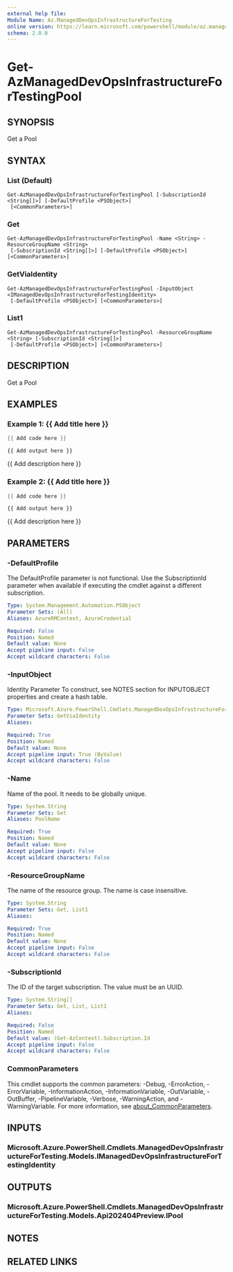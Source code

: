 ```yaml
---
external help file:
Module Name: Az.ManagedDevOpsInfrastructureForTesting
online version: https://learn.microsoft.com/powershell/module/az.manageddevopsinfrastructurefortesting/get-azmanageddevopsinfrastructurefortestingpool
schema: 2.0.0
---
```


# Get-AzManagedDevOpsInfrastructureForTestingPool

## SYNOPSIS
Get a Pool

## SYNTAX

### List (Default)
```
Get-AzManagedDevOpsInfrastructureForTestingPool [-SubscriptionId <String[]>] [-DefaultProfile <PSObject>]
 [<CommonParameters>]
```

### Get
```
Get-AzManagedDevOpsInfrastructureForTestingPool -Name <String> -ResourceGroupName <String>
 [-SubscriptionId <String[]>] [-DefaultProfile <PSObject>] [<CommonParameters>]
```

### GetViaIdentity
```
Get-AzManagedDevOpsInfrastructureForTestingPool -InputObject <IManagedDevOpsInfrastructureForTestingIdentity>
 [-DefaultProfile <PSObject>] [<CommonParameters>]
```

### List1
```
Get-AzManagedDevOpsInfrastructureForTestingPool -ResourceGroupName <String> [-SubscriptionId <String[]>]
 [-DefaultProfile <PSObject>] [<CommonParameters>]
```

## DESCRIPTION
Get a Pool

## EXAMPLES

### Example 1: {{ Add title here }}
```powershell
{{ Add code here }}
```

```output
{{ Add output here }}
```

{{ Add description here }}

### Example 2: {{ Add title here }}
```powershell
{{ Add code here }}
```

```output
{{ Add output here }}
```

{{ Add description here }}

## PARAMETERS

### -DefaultProfile
The DefaultProfile parameter is not functional.
Use the SubscriptionId parameter when available if executing the cmdlet against a different subscription.

```yaml
Type: System.Management.Automation.PSObject
Parameter Sets: (All)
Aliases: AzureRMContext, AzureCredential

Required: False
Position: Named
Default value: None
Accept pipeline input: False
Accept wildcard characters: False
```

### -InputObject
Identity Parameter
To construct, see NOTES section for INPUTOBJECT properties and create a hash table.

```yaml
Type: Microsoft.Azure.PowerShell.Cmdlets.ManagedDevOpsInfrastructureForTesting.Models.IManagedDevOpsInfrastructureForTestingIdentity
Parameter Sets: GetViaIdentity
Aliases:

Required: True
Position: Named
Default value: None
Accept pipeline input: True (ByValue)
Accept wildcard characters: False
```

### -Name
Name of the pool.
It needs to be globally unique.

```yaml
Type: System.String
Parameter Sets: Get
Aliases: PoolName

Required: True
Position: Named
Default value: None
Accept pipeline input: False
Accept wildcard characters: False
```

### -ResourceGroupName
The name of the resource group.
The name is case insensitive.

```yaml
Type: System.String
Parameter Sets: Get, List1
Aliases:

Required: True
Position: Named
Default value: None
Accept pipeline input: False
Accept wildcard characters: False
```

### -SubscriptionId
The ID of the target subscription.
The value must be an UUID.

```yaml
Type: System.String[]
Parameter Sets: Get, List, List1
Aliases:

Required: False
Position: Named
Default value: (Get-AzContext).Subscription.Id
Accept pipeline input: False
Accept wildcard characters: False
```

### CommonParameters
This cmdlet supports the common parameters: -Debug, -ErrorAction, -ErrorVariable, -InformationAction, -InformationVariable, -OutVariable, -OutBuffer, -PipelineVariable, -Verbose, -WarningAction, and -WarningVariable. For more information, see [about_CommonParameters](http://go.microsoft.com/fwlink/?LinkID=113216).

## INPUTS

### Microsoft.Azure.PowerShell.Cmdlets.ManagedDevOpsInfrastructureForTesting.Models.IManagedDevOpsInfrastructureForTestingIdentity

## OUTPUTS

### Microsoft.Azure.PowerShell.Cmdlets.ManagedDevOpsInfrastructureForTesting.Models.Api202404Preview.IPool

## NOTES

## RELATED LINKS

